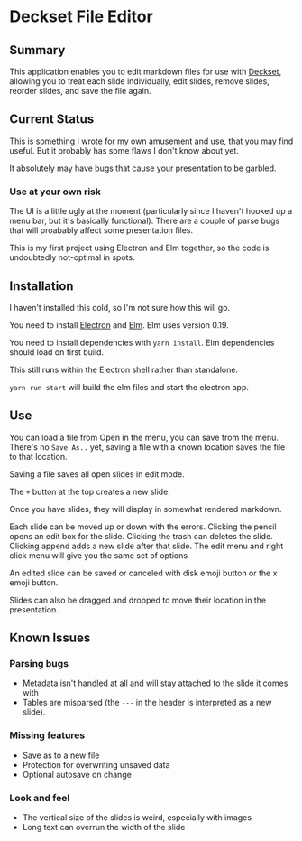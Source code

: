# Deckset File Editor

## Summary

This application enables you to edit markdown files for use with
[Deckset](http://decksetapp.com), allowing you to treat each slide
individually, edit slides, remove slides, reorder slides, and
save the file again.

## Current Status

This is something I wrote for my own amusement and use, that you may
find useful. But it probably has some flaws I don't know about yet.

It absolutely may have bugs that cause your presentation to be garbled.

### __Use at your own risk__

The UI is a little ugly at the moment (particularly since I haven't
hooked up a menu bar, but it's basically functional). There are a
couple of parse bugs that will proabably affect some presentation files.

This is my first project using Electron and Elm together, so the code
is undoubtedly not-optimal in spots.

## Installation

I haven't installed this cold, so I'm not sure how this will go.

You need to install [Electron](https://electronjs.org) and
[Elm](http://elm-lang.com). Elm uses version 0.19.

You need to install dependencies with `yarn install`. Elm dependencies
should load on first build.

This still runs within the Electron shell rather than standalone.

`yarn run start` will build the elm files and start the electron app.


## Use

You can load a file from Open in the menu, you can save from the menu. There's no `Save As..`
yet, saving a file with a known location saves the file to that location.

Saving a file saves all open slides in edit mode.

The `+` button at the top creates a new slide.

Once you have slides, they will display in somewhat rendered markdown.

Each slide can be moved up or down with the errors. Clicking the pencil
opens an edit box for the slide. Clicking the trash can deletes the slide.
Clicking append adds a new slide after that slide. The edit menu and right 
click menu will give you the same set of options

An edited slide can be saved or canceled with disk emoji button or the
x emoji button.

Slides can also be dragged and dropped to move their location in the
presentation.

## Known Issues

### Parsing bugs

* Metadata isn't handled at all and will stay attached to the slide it
  comes with
* Tables are misparsed (the `---` in the header is interpreted as a new
  slide).

### Missing features

* Save as to a new file
* Protection for overwriting unsaved data
* Optional autosave on change

### Look and feel

* The vertical size of the slides is weird, especially with images
* Long text can overrun the width of the slide
